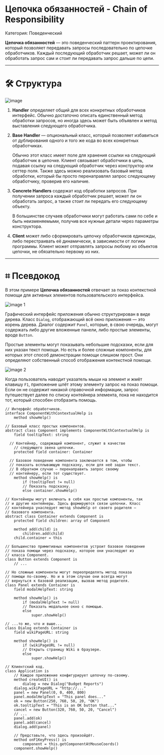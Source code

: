 # Цепочка обязанностей - Chain of Responsibility

Категория: Поведенческий

**Цепочка обязанностей** — это поведенческий паттерн проектирования, который позволяет передавать запросы последовательно по цепочке обработчиков. Каждый последующий обработчик решает, может ли он обработать запрос сам и стоит ли передавать запрос дальше по цепи.

---

# 🛠️ Структура

![image](https://github.com/user-attachments/assets/c08ddb2d-bf43-40df-9a42-d06807285f3d)


1. **Handler** определяет общий для всех конкретных обработчиков интерфейс. Обычно достаточно описать единственный метод обработки запросов, но иногда здесь может быть объявлен и метод выставления следующего обработчика.
2. **Base Handler** — опциональный класс, который позволяет избавиться от дублирования одного и того же кода во всех конкретных обработчиках.
    
    Обычно этот класс имеет поле для хранения ссылки на следующий обработчик в цепочке. Клиент связывает обработчики в цепь, подавая ссылку на следующий обработчик через конструктор или сеттер поля. Также здесь можно реализовать базовый метод обработки, который бы просто перенаправлял запрос следующему обработчику, проверив его наличие.
    
3. **Concrete Handlers** содержат код обработки запросов. При получении запроса каждый обработчик решает, может ли он обработать запрос, а также стоит ли передать его следующему объекту.
    
    В большинстве случаев обработчики могут работать сами по себе и быть неизменяемыми, получив все нужные детали через параметры конструктора.
    
4. **Client** может либо сформировать цепочку обработчиков единожды, либо перестраивать её динамически, в зависимости от логики программы. Клиент может отправлять запросы любому из объектов цепочки, не обязательно первому из них.

---

# ⌗ Псевдокод

В этом примере **Цепочка обязанностей** отвечает за показ контекстной помощи для активных элементов пользовательского интерфейса.

![image 1](https://github.com/user-attachments/assets/1272c95f-f6e0-4bf3-91b7-93dbc24ac4b4)


Графический интерфейс приложения обычно структурирован в виде дерева. Класс `Dialog`, отображающий всё окно приложения — это корень дерева. Диалог содержит `Panel`, которые, в свою очередь, могут содержать либо другие вложенные панели, либо простые элементы, вроде `Button`.

Простые элементы могут показывать небольшие подсказки, если для них указан текст помощи. Но есть и более сложные компоненты, для которых этот способ демонстрации помощи слишком прост. Они определяют собственный способ отображения контекстной помощи.

![image 2](https://github.com/user-attachments/assets/d05602a6-a87e-48df-9f8d-40206086f0c1)


Когда пользователь наводит указатель мыши на элемент и жмёт клавишу `F1`, приложение шлёт этому элементу запрос на показ помощи. Если он не содержит никакой справочной информации, запрос путешествует далее по списку контейнера элемента, пока не находится тот, который способен отобразить помощь.

```
// Интерфейс обработчиков.
interface ComponentWithContextualHelp is
	method showHelp()

// Базовый класс простых компонентов.
abstract class Component implements ComponentWithContextualHelp is
	field tooltipText: string

  // Контейнер, содержащий компонент, служит в качестве
	// следующего звена цепочки.
	protected field container: Container

  // Базовое поведение компонента заключается в том, чтобы
  // показать всплывающую подсказку, если для неё задан текст.
  // В обратном случае — перенаправить запрос своему
  // контейнеру, если тот существует.
	method showHelp() is
		if (tooltipText != null)
	    // Показать подсказку.
		else container.showHelp()

// Контейнеры могут включать в себя как простые компоненты, так
// и другие контейнеры. Здесь формируются связи цепочки. Класс
// контейнера унаследует метод showHelp от своего родителя —
// базового компонента.
abstract class Container extends Component is
	protected field children: array of Component

	method add(child) is
		children.add(child)
    child.container = this

// Большинство примитивных компонентов устроит базовое поведение
// показа помощи через подсказку, которое они унаследуют из
// класса Component.
class Button extends Component is
	// ...

// Но сложные компоненты могут переопределять метод показа
// помощи по-своему. Но и в этом случае они всегда могут
// вернуться к базовой реализации, вызвав метод родителя.
class Panel extends Container is
	field modalHelpText: string

	method showHelp() is
		if (modalHelpText != null)
	    // Показать модальное окно с помощью.
		else
			super.showHelp()

// ...то же, что и выше...
class Dialog extends Container is
	field wikiPageURL: string

	method showHelp() is
		if (wikiPageURL != null)
	    // Открыть страницу Wiki в браузере.
		else
			super.showHelp()

// Клиентский код.
class Application is
	// Каждое приложение конфигурирует цепочку по-своему.
	method createUI() is
		dialog = new Dialog("Budget Reports")
    dialog.wikiPageURL = "http://..."
    panel = new Panel(0, 0, 400, 800)
    panel.modalHelpText = "This panel does..."
    ok = new Button(250, 760, 50, 20, "OK")
    ok.tooltipText = "This is an OK button that..."
    cancel = new Button(320, 760, 50, 20, "Cancel")
    // ...
    panel.add(ok)
    panel.add(cancel)
    dialog.add(panel)

	// Представьте, что здесь произойдёт.
	method onF1KeyPress() is
		component = this.getComponentAtMouseCoords()
    component.showHelp()
```

